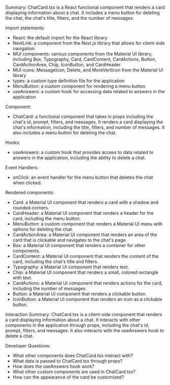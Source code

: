 Summary:
ChatCard.tsx is a React functional component that renders a card displaying information about a chat. It includes a menu button for deleting the chat, the chat's title, filters, and the number of messages. 

Import statements:
- React: the default import for the React library
- NextLink: a component from the Next.js library that allows for client-side navigation
- MUI components: various components from the Material UI library, including Box, Typography, Card, CardContent, CardActions, Button, CardActionArea, Chip, IconButton, and CardHeader
- MUI icons: MessageIcon, Delete, and MoreVertIcon from the Material UI library
- types: a custom type definition file for the application
- MenuButton: a custom component for rendering a menu button
- useAnswers: a custom hook for accessing data related to answers in the application

Component:
- ChatCard: a functional component that takes in props including the chat's id, prompt, filters, and messages. It renders a card displaying the chat's information, including the title, filters, and number of messages. It also includes a menu button for deleting the chat.

Hooks:
- useAnswers: a custom hook that provides access to data related to answers in the application, including the ability to delete a chat.

Event Handlers:
- onClick: an event handler for the menu button that deletes the chat when clicked.

Rendered components:
- Card: a Material UI component that renders a card with a shadow and rounded corners.
- CardHeader: a Material UI component that renders a header for the card, including the menu button.
- MenuButton: a custom component that renders a Material UI menu with options for deleting the chat.
- CardActionArea: a Material UI component that renders an area of the card that is clickable and navigates to the chat's page.
- Box: a Material UI component that renders a container for other components.
- CardContent: a Material UI component that renders the content of the card, including the chat's title and filters.
- Typography: a Material UI component that renders text.
- Chip: a Material UI component that renders a small, colored rectangle with text.
- CardActions: a Material UI component that renders actions for the card, including the number of messages.
- Button: a Material UI component that renders a clickable button.
- IconButton: a Material UI component that renders an icon as a clickable button.

Interaction Summary:
ChatCard.tsx is a client-side component that renders a card displaying information about a chat. It interacts with other components in the application through props, including the chat's id, prompt, filters, and messages. It also interacts with the useAnswers hook to delete a chat. 

Developer Questions:
- What other components does ChatCard.tsx interact with?
- What data is passed to ChatCard.tsx through props?
- How does the useAnswers hook work?
- What other custom components are used in ChatCard.tsx?
- How can the appearance of the card be customized?